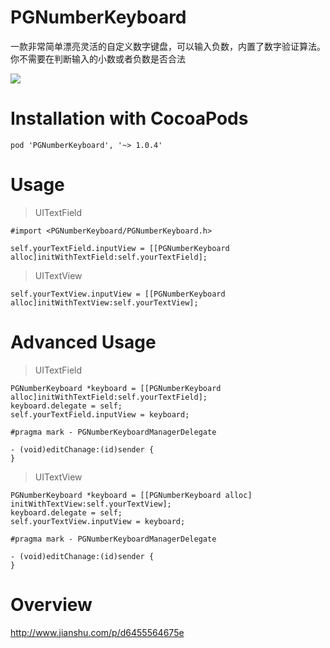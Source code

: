 # PGNumberKeyboard
一款非常简单漂亮灵活的自定义数字键盘，可以输入负数，内置了数字验证算法。你不需要在判断输入的小数或者负数是否合法

![](http://upload-images.jianshu.io/upload_images/1340308-51b3385a24317812.gif?imageMogr2/auto-orient/strip)

# Installation with CocoaPods
```
pod 'PGNumberKeyboard', '~> 1.0.4'
```

# Usage

> UITextField

```
#import <PGNumberKeyboard/PGNumberKeyboard.h>

self.yourTextField.inputView = [[PGNumberKeyboard alloc]initWithTextField:self.yourTextField];
```
> UITextView

```
self.yourTextView.inputView = [[PGNumberKeyboard alloc]initWithTextView:self.yourTextView];
```


# Advanced Usage

> UITextField

```
PGNumberKeyboard *keyboard = [[PGNumberKeyboard alloc]initWithTextField:self.yourTextField];
keyboard.delegate = self;
self.yourTextField.inputView = keyboard;

#pragma mark - PGNumberKeyboardManagerDelegate

- (void)editChanage:(id)sender {
}

```
> UITextView

```
PGNumberKeyboard *keyboard = [[PGNumberKeyboard alloc] initWithTextView:self.yourTextView];
keyboard.delegate = self;
self.yourTextView.inputView = keyboard;

#pragma mark - PGNumberKeyboardManagerDelegate

- (void)editChanage:(id)sender {
}

```

# Overview
[http://www.jianshu.com/p/d6455564675e
](http://www.jianshu.com/p/d6455564675e)

